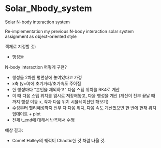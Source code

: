 # Solar_Nbody_system


Solar N-body interaction system


Re-implementation my previous N-body interaction solar system assignment as object-oriented style


객체로 지정할 것:
- 행성들

N-body interaction 어떻게 구현? 

- 행성들 2차원 평면상에 놓여있다고 가정
- x축 (y=0)에 초기거리/초기속도 주어짐
- 한 행성마다 "본인을 제외하고" 다음 스텝 위치를 RK4로 계산
- 이 때 다음 스텝 위치를 임시로 저장해놓고, 다음 행성을 계산 (계산이 전부 끝날 때 까지 행성 이동 x, 각자 다음 위치 시뮬레이션만 해보기) 
- 수성부터 헬리혜성까지 전부 다 다음 위치, 다음 속도 계산했으면 한 번에 현재 위치 업데이트 + plot
- 전체 t_end에 대해서 반복해서 수행

예상 결과:

- Comet Halley의 궤적이 Chaotic한 것 처럼 나올 것. 
